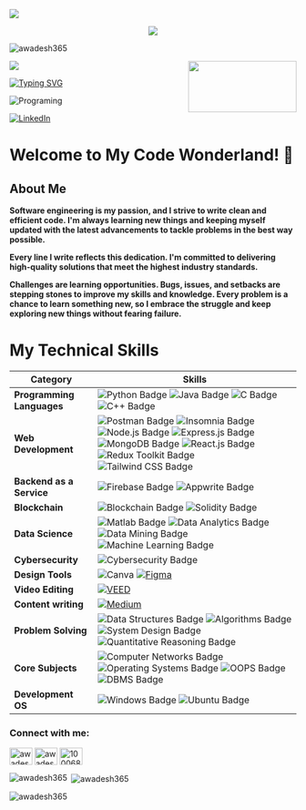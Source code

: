 ![](assets/Bottom_up.svg)

<!--   my-icons -->
<p align="center">
    <a href="https://github.com/awadesh365"><img src="https://img.shields.io/badge/status-updating-brightgreen.svg"></a>
    <p align="left"> <img src="https://komarev.com/ghpvc/?username=awadesh365&label=Profile%20views&color=0e75b6&style=flat"
        alt="awadesh365" /> </p> 
</p>


<!--   my-header-img -->
![](./src/header_.png)
<a href="https://dev.to/crackingdemon/register-and-login-system-in-mern-stack-1n98"><img src="https://miro.medium.com/v2/resize:fit:678/1*l2tlJsFNg2tH6QizegKkqA.png" align="right" height="90" width="190" ></a>

<!--https://readme-typing-svg.herokuapp.com/demo/  -->
[![Typing SVG](http://readme-typing-svg.herokuapp.com?font=Fira+Code&pause=1000&width=435&lines=Hi+there+%F0%9F%91%8B%2C+I+am+Awadesh;Welcome+to+My+Profile;Software+Engineer;Full+Stack+Developer)](https://git.io/typing-svg)

<img src="https://www.freecodecamp.org/news/content/images/size/w2000/2023/05/pexels-tara-winstead-8386440--1-.jpg" alt ="Programing">



<!--   my-skils -->



[![LinkedIn](https://img.shields.io/badge/-Connect%20on%20LinkedIn-blue)](https://www.linkedin.com/in/awadesh-nautiyal/)

# Welcome to My Code Wonderland! 🚀

## About Me

**Software engineering is my passion, and I strive to write clean and efficient code. I'm always learning new things and keeping myself updated with the latest advancements to tackle problems in the best way possible.**

**Every line I write reflects this dedication. I'm committed to delivering high-quality solutions that meet the highest industry standards.**

**Challenges are learning opportunities. Bugs, issues, and setbacks are stepping stones to improve my skills and knowledge. Every problem is a chance to learn something new, so I embrace the struggle and keep exploring new things without fearing failure.**




# My Technical Skills


| **Category**           | **Skills**                                                                                                                                                                                                                                                                                                                                                                                                                                      |
|------------------------|-------------------------------------------------------------------------------------------------------------------------------------------------------------------------------------------------------------------------------------------------------------------------------------------------------------------------------------------------------------------------------------------------------------------------------------------------|
| **Programming Languages** | ![Python Badge](https://img.shields.io/badge/-Python-3776AB?style=flat&logo=Python&logoColor=white) ![Java Badge](https://img.shields.io/badge/-Java-007396?style=flat&logo=Java&logoColor=white) ![C Badge](https://img.shields.io/badge/-C-00599C?style=flat&logo=C&logoColor=white) ![C++ Badge](https://img.shields.io/badge/-C++-00599C?style=flat&logo=C%2B%2B&logoColor=white)                                                                                                                                                                  |
| **Web Development**   | ![Postman Badge](https://img.shields.io/badge/-Postman-FF6C37?style=flat&logo=Postman&logoColor=white) ![Insomnia Badge](https://img.shields.io/badge/-Insomnia-5849BE?style=flat&logo=Insomnia&logoColor=white)  ![Node.js Badge](https://img.shields.io/badge/-Node.js-339933?style=flat&logo=Node.js&logoColor=white) ![Express.js Badge](https://img.shields.io/badge/-Express.js-000000?style=flat&logo=Express&logoColor=white) ![MongoDB Badge](https://img.shields.io/badge/-MongoDB-47A248?style=flat&logo=MongoDB&logoColor=white) ![React.js Badge](https://img.shields.io/badge/-React.js-61DAFB?style=flat&logo=React&logoColor=white) ![Redux Toolkit Badge](https://img.shields.io/badge/-Redux_Toolkit-764ABC?style=flat) ![Tailwind CSS Badge](https://img.shields.io/badge/-Tailwind%20CSS-38B2AC?style=flat) |
| **Backend as a Service**  | ![Firebase Badge](https://img.shields.io/badge/-Firebase-FFCA28?style=flat&logo=Firebase&logoColor=black) ![Appwrite Badge](https://img.shields.io/badge/-Appwrite-009688?style=flat&logo=Appwrite&logoColor=white)                                                                                                                                                                                                                                                                                              |
| **Blockchain**            | ![Blockchain Badge](https://img.shields.io/badge/-Blockchain-000000?style=flat&logo=Blockchain.com&logoColor=white) ![Solidity Badge](https://img.shields.io/badge/-Solidity-363636?style=flat&logo=Solidity&logoColor=white)                                                                                                                                                                                                                                                                                |                                                                                                       |
| **Data Science**          |  ![Matlab Badge](https://img.shields.io/badge/-Matlab-0076A8?style=flat&logo=Mathworks&logoColor=white) ![Data Analytics Badge](https://img.shields.io/badge/-Data%20Analytics-FF5733?style=flat) ![Data Mining Badge](https://img.shields.io/badge/-Data%20Mining-00ACC1?style=flat) ![Machine Learning Badge](https://img.shields.io/badge/-Machine%20Learning-FF6F61?style=flat&logo=Python&logoColor=white)                                                                                                                                                                                                                                                               |
| **Cybersecurity**         | ![Cybersecurity Badge](https://img.shields.io/badge/-Cybersecurity-333333?style=flat)                                                                                                                                                                                                                                                                                                                                                                                                                      |
| **Design Tools**          | ![Canva](https://img.shields.io/badge/Canva-Design%20Graphics%20and%20More-red) [![Figma](https://img.shields.io/badge/Figma-Design%20Prototypes%20and%20Graphics-purple)](https://www.figma.com/)                                                                                                                                                                                                                                                                                                        |
| **Video Editing**         | [![VEED](https://img.shields.io/badge/VEED-Create%20and%20Edit%20Videos-blue)](https://www.veed.io/)                                                                                                                                                                                                                                                                                                                                                                                                       |
| **Content writing**       | [![Medium](https://img.shields.io/badge/Medium-Writing%20and%20Publishing-black)](https://medium.com/)                                                                                                                                                                                                                                                                                                                                                                                                       |
| **Problem Solving**       | ![Data Structures Badge](https://img.shields.io/badge/-Data%20Structures-008080?style=flat) ![Algorithms Badge](https://img.shields.io/badge/-Algorithms-00FFFF?style=flat) ![System Design Badge](https://img.shields.io/badge/-System%20Design-4682B4?style=flat) ![Quantitative Reasoning Badge](https://img.shields.io/badge/-Quantitative%20Reasoning-800080?style=flat)                                                                                                                                                                               |
| **Core Subjects**         | ![Computer Networks Badge](https://img.shields.io/badge/-Computer%20Networks-FFD700?style=flat) ![Operating Systems Badge](https://img.shields.io/badge/-Operating%20Systems-008000?style=flat) ![OOPS Badge](https://img.shields.io/badge/-OOPS-FF8C00?style=flat) ![DBMS Badge](https://img.shields.io/badge/-DBMS-4B0082?style=flat)                                                                                                                                                                                                                               |
| **Development OS**        | ![Windows Badge](https://img.shields.io/badge/-Windows-0078D6?style=flat&logo=Windows&logoColor=white) ![Ubuntu Badge](https://img.shields.io/badge/-Ubuntu-E95420?style=flat&logo=Ubuntu&logoColor=white)                                                                                                                                                                                                                                                                                                |

<h3 align="left">Connect with me:</h3>
<p align="left">
    <a href="https://twitter.com/NautiyalAwadesh" target="blank"><img align="center"
            src="https://upload.wikimedia.org/wikipedia/commons/thumb/6/6f/Logo_of_Twitter.svg/1200px-Logo_of_Twitter.svg.png"
            alt="awadeshnautiyal" height="30" width="40" /></a>
    <a href="https://linkedin.com/in/awadesh-nautiyal" target="blank"><img align="center"
            src="https://upload.wikimedia.org/wikipedia/commons/thumb/c/ca/LinkedIn_logo_initials.png/640px-LinkedIn_logo_initials.png"
            alt="awadesh-nautiyal" height="30" width="40" /></a>
    <a href="https://fb.com/100068354002459" target="blank"><img align="center"
            src="https://upload.wikimedia.org/wikipedia/en/thumb/0/04/Facebook_f_logo_%282021%29.svg/768px-Facebook_f_logo_%282021%29.svg.png?20210818083032"
            alt="100068354002459" height="30" width="40" /></a>
</p>

<p><img align="left"
        src="https://github-readme-stats.vercel.app/api/top-langs?username=awadesh365&show_icons=true&locale=en&layout=compact"
        alt="awadesh365" /></p>

<p>&nbsp;<img align="center"
        src="https://github-readme-stats.vercel.app/api?username=awadesh365&show_icons=true&locale=en"
        alt="awadesh365" /></p>

<p><img align="center" src="https://github-readme-streak-stats.herokuapp.com/?user=awadesh365&" alt="awadesh365" /></p>
